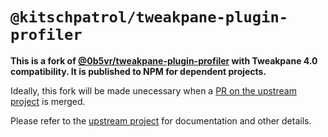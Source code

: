 # `@kitschpatrol/tweakpane-plugin-profiler`

**This is a fork of [@0b5vr/tweakpane-plugin-profiler](https://github.com/0b5vr/tweakpane-plugin-profiler) with Tweakpane 4.0 compatibility. It is published to NPM for dependent projects.**

Ideally, this fork will be made unecessary when a [PR on the upstream project](https://github.com/0b5vr/tweakpane-plugin-profiler/pull/1) is merged.

Please refer to the [upstream project](https://github.com/0b5vr/tweakpane-plugin-profiler) for documentation and other details.
